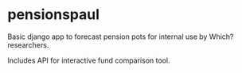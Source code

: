 # pensionspaul
Basic django app to forecast pension pots for internal use by Which? researchers.

Includes API for interactive fund comparison tool.
